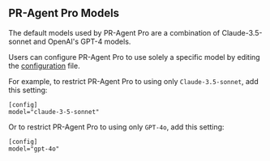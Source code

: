 ## PR-Agent Pro Models

The default models used by PR-Agent Pro are a combination of Claude-3.5-sonnet and  OpenAI's GPT-4 models.

Users can configure PR-Agent Pro to use solely a specific model by editing the [configuration](https://pr-agent-docs.codium.ai/usage-guide/configuration_options/) file.

For example, to restrict PR-Agent Pro to using only `Claude-3.5-sonnet`, add this setting:

```
[config]
model="claude-3-5-sonnet"
```

Or to restrict PR-Agent Pro to using only `GPT-4o`, add this setting:
```
[config]
model="gpt-4o"
```
